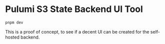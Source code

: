 # Pulumi S3 State Backend UI Tool

```
pnpm dev
```

This is a proof of concept, to see if a decent UI can be created for the 
self-hosted backend.
